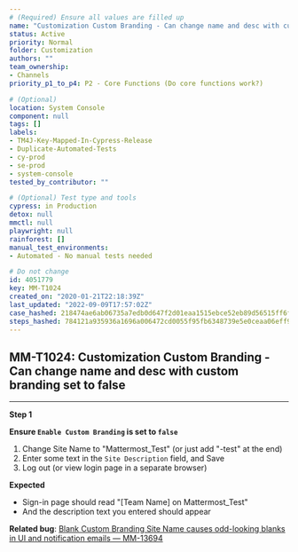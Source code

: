 ```yaml
---
# (Required) Ensure all values are filled up
name: "Customization Custom Branding - Can change name and desc with custom branding set to false"
status: Active
priority: Normal
folder: Customization
authors: ""
team_ownership: 
- Channels
priority_p1_to_p4: P2 - Core Functions (Do core functions work?)

# (Optional)
location: System Console
component: null
tags: []
labels: 
- TM4J-Key-Mapped-In-Cypress-Release
- Duplicate-Automated-Tests
- cy-prod
- se-prod
- system-console
tested_by_contributor: ""

# (Optional) Test type and tools
cypress: in Production
detox: null
mmctl: null
playwright: null
rainforest: []
manual_test_environments:
- Automated - No manual tests needed

# Do not change
id: 4051779
key: MM-T1024
created_on: "2020-01-21T22:18:39Z"
last_updated: "2022-09-09T17:57:02Z"
case_hashed: 218474ae6ab06735a7edb0d647f2d01eaa1515ebce52eb89d56515ff6f2d8ff6201a20834c663045daeb150e2dea2090
steps_hashed: 784121a935936a1696a006472cd0055f95fb6348739e5e0ceaa06eff9e9039379fe990337526cdb86d5751045ebeea13
---
```


<!-- (Auto-generated) Based on frontmatter's "key" and "name" -->

## MM-T1024: Customization Custom Branding - Can change name and desc with custom branding set to false

---

**Step 1**

**Ensure `Enable Custom Branding` is set to `false`**

1. Change Site Name to "Mattermost\_Test" (or just add "-test" at the end)
2. Enter some text in the `Site Description` field, and Save
3. Log out (or view login page in a separate browser)

**Expected**

- Sign-in page should read "\[Team Name] on Mattermost\_Test"
- And the description text you entered should appear

**Related bug**: [Blank Custom Branding Site Name causes odd-looking blanks in UI and notification emails — MM-13694](https://mattermost.atlassian.net/browse/MM-13694)
